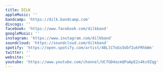 ```yaml
---
title: DILK
appleMusic: ''
bandcamp: 'https://dilk.bandcamp.com'
discogs: ''
facebook: 'https://www.facebook.com/dilkband'
googleMusic: ''
instagram: 'https://www.instagram.com/dilkband'
soundcloud: 'https://soundcloud.com/dilkband'
spotify: 'https://open.spotify.com/artist/4BLlCToGs5UbfIukFRhbWn'
twitter: ''
website: ''
youtube: 'https://www.youtube.com/channel/UCfGD4acmQPaApE2s4ks9Zqg'
---
```

